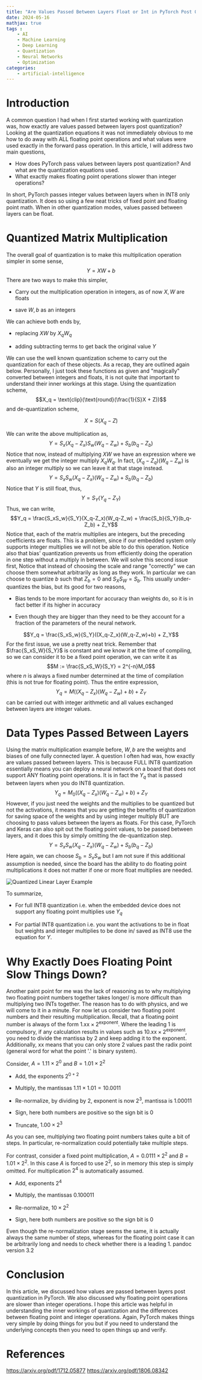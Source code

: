 ```yaml
---
title: "Are Values Passed Between Layers Float or Int in PyTorch Post Quantization?"
date: 2024-05-16
mathjax: true
tags : 
    - AI
    - Machine Learning
    - Deep Learning
    - Quantization
    - Neural Networks
    - Optimization
categories:
    - artificial-intelligence
---
```


# Introduction
A common question I had when I first started working with quantization was, how exactly are values passed between layers post quantization? Looking at the quantization equations it was not immediately obvious to me how to do away with ALL floating point operations and what values were used exactly in the forward pass operation. 
In this article, I will address two main questions,
- How does PyTorch pass values between layers post quantization? And what are the quantization equations used. 
- What exactly makes floating point operations slower than integer operations?

In short, PyTorch passes integer values between layers when in INT8 only quantization. It does so using a few neat tricks of fixed point and floating point math. When in other quantization modes, values passed between layers can be float. 

# Quantized Matrix Multiplication

The overall goal of quantization is to make this multiplication operation simpler in some sense, $$Y = XW +b$$ There are two ways to make this simpler,

-   Carry out the multiplication operation in integers, as of now $X,W$ are floats

-   save $W,b$ as an integers

We can achieve both ends by,

-   replacing $XW$ by $X_qW_q$

-   adding subtracting terms to get back the original value $Y$

We can use the well known quantization scheme to carry out the quantization for each of these objects. As a recap, they are outlined again below. Personally, I just took these functions as given and "magically" converted between integers and floats, it is not quite that important to understand their inner workings at this stage. Using the quantization scheme, $$X_q = \text{clip}(\text{round}(\frac{1}{S}X + Z))$$ and de-quantization scheme,

$$X = S(X_q-Z)$$

We can write the above multiplication as, $$Y = S_x(X_q-Z_x)S_w(W_q-Z_w) + S_b(b_q-Z_b)$$ Notice that now, instead of multiplying $XW$ we have an expression where we eventually we get the integer multiply $X_qW_q$. In fact, $(X_q-Z_q)(W_q-Z_w)$ is also an integer multiply so we can leave it at that stage instead. $$Y = S_xS_w(X_q-Z_x)(W_q-Z_w) + S_b(b_q-Z_b)$$ Notice that $Y$ is still float, thus, $$Y = S_Y(Y_q - Z_Y)$$ Thus, we can write, $$Y_q = \frac{S_xS_w}{S_Y}(X_q-Z_x)(W_q-Z_w) + \frac{S_b}{S_Y}(b_q-Z_b) + Z_Y$$ Notice that, each of the matrix multiplies are integers, but the preceding coefficients are floats. This is a problem, since if our embedded system only supports integer multiplies we will not be able to do this operation. Notice also that bias' quantization prevents us from efficiently doing the operation in one step without a multiply in between. We will solve this second issue first, Notice that instead of choosing the scale and range "correctly\" we can choose them somewhat arbitrarily as long as they work. In particular we can choose to quantize $b$ such that $Z_b = 0$ and $S_XS_W = S_b$. This usually under-quantizes the bias, but its good for two reasons,

-   Bias tends to be more important for accuracy than weights do, so it is in fact better if its higher in accuracy

-   Even though they are bigger than they need to be they account for a fraction of the parameters of the neural network.

$$Y_q = \frac{S_xS_w}{S_Y}((X_q-Z_x)(W_q-Z_w)+b) + Z_Y$$ For the first issue, we use a pretty neat trick. Remember that $\frac{S_xS_W}{S_Y}$ is constant and we know it at the time of compiling, so we can consider it to be a fixed point operation, we can write it as $$M := \frac{S_xS_W}{S_Y} = 2^{-n}M_0$$ where $n$ is always a fixed number determined at the time of compilation (this is not true for floating point). Thus the entire expression, $$Y_q = M((X_q-Z_x)(W_q-Z_w)+b) + Z_Y$$ can be carried out with integer arithmetic and all values exchanged between layers are integer values.

# Data Types Passed Between Layers

Using the matrix multiplication example before, $W,b$ are the weights and biases of one fully connected layer. A question I often had was, how exactly are values passed between layers. This is because FULL INT8 quantization essentially means you can deploy a neural network on a board that does not support ANY floating point operations. It is in fact the $Y_q$ that is passed between layers when you do INT8 quantization. $$Y_q = M_0((X_q-Z_x)(W_q-Z_w)+b) + Z_Y$$ However, if you just need the weights and the multiplies to be quantized but not the activations, it means that you are getting the benefits of quantization for saving space of the weights and by using integer multiply BUT are choosing to pass values between the layers as floats. For this case, PyTorch and Keras can also spit out the floating point values, to be passed between layers, and it does this by simply omitting the de-quantization step. $$Y = S_xS_w(X_q-Z_x)(W_q-Z_w) + S_b(b_q-Z_b)$$ Here again, we can choose $S_b = S_xS_w$ but I am not sure if this additional assumption is needed, since the board has the ability to do floating point multiplications it does not matter if one or more float multiplies are needed.

![Quantized Linear Layer Example](quantization-layer-details/QL.png)

To summarize,

-   For full INT8 quantization i.e. when the embedded device does not support any floating point multiplies use $Y_q$

-   For partial INT8 quantization i.e. you want the activations to be in float but weights and integer multiplies to be done in/ saved as INT8 use the equation for $Y$.

# Why Exactly Does Floating Point Slow Things Down?

Another paint point for me was the lack of reasoning as to why multiplying two floating point numbers together takes longer/ is more difficult than multiplying two INTs together. The reason has to do with physics, and we will come to it in a minute. For now let us consider two floating point numbers and their resulting multiplication. Recall, that a floating point number is always of the form $1.\text{xx}\times 2^{\text{exponent}}$. Where the leading $1$ is compulsory, if any calculation results in values such as $10.\text{xx}\times 2^{\text{exponent}}$, you need to divide the mantissa by $2$ and keep adding it to the exponent. Additionally, $\text{xx}$ means that you can only store $2$ values past the radix point (general word for what the point '$.$' is binary system).

Consider, $A = 1.11 \times 2^0$ and $B = 1.01\times 2^2$

-   Add, the exponents $2^{0+2}$

-   Multiply, the mantissas $1.11\times 1.01 = 10.0011$

-   Re-normalize, by dividing by $2$, exponent is now $2^3$, mantissa is 1.00011

-   Sign, here both numbers are positive so the sign bit is $0$

-   Truncate, $1.00\times 2^3$

As you can see, multiplying two floating point numbers takes quite a bit of steps. In particular, re-normalization could potentially take multiple steps.

For contrast, consider a fixed point multiplication, $A = 0.0111 \times 2^2$ and $B = 1.01 \times 2^2$. In this case $A$ is forced to use $2^2$, so in memory this step is simply omitted. For multiplication $2^4$ is automatically assumed.

-   Add, exponents $2^4$

-   Multiply, the mantissas 0.100011

-   Re-normalize, $10\times 2^2$

-   Sign, here both numbers are positive so the sign bit is $0$

Even though the re-normalization stage seems the same, it is actually always the same number of steps, whereas for the floating point case it can be arbitrarily long and needs to check whether there is a leading $1$.
pandoc version 3.2

# Conclusion
In this article, we discussed how values are passed between layers post quantization in PyTorch. We also discussed why floating point operations are slower than integer operations. I hope this article was helpful in understanding the inner workings of quantization and the differences between floating point and integer operations. Again, PyTorch makes things very simple by doing things for you but if you need to understand the underlying concepts then you need to open things up and verify. 

# References
https://arxiv.org/pdf/1712.05877
https://arxiv.org/pdf/1806.08342

